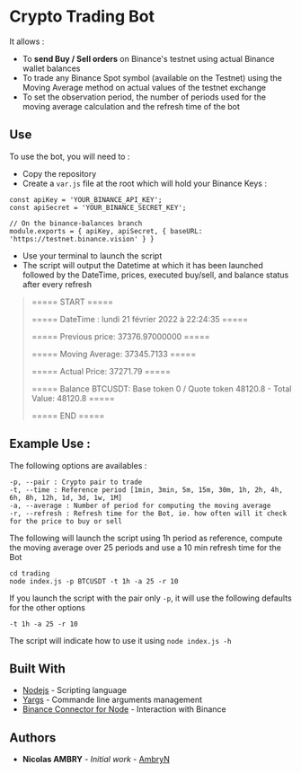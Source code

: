 # Crypto Trading Bot

It allows :
* To **send Buy / Sell orders** on Binance's testnet using actual Binance wallet balances 
* To trade any Binance Spot symbol (available on the Testnet) using the Moving Average method on actual values of the testnet exchange
* To set the observation period, the number of periods used for the moving average calculation and the refresh time of the bot


## Use

To use the bot, you will need to :
* Copy the repository
* Create a `var.js` file at the root which will hold your Binance Keys :
```
const apiKey = 'YOUR_BINANCE_API_KEY';
const apiSecret = 'YOUR_BINANCE_SECRET_KEY';

// On the binance-balances branch
module.exports = { apiKey, apiSecret, { baseURL: 'https://testnet.binance.vision' } }
```
* Use your terminal to launch the script
* The script will output the Datetime at which it has been launched followed by the DateTime, prices, executed buy/sell, and balance status after every refresh
> ===== START =====
>
> ===== DateTime : lundi 21 février 2022 à 22:24:35 =====
>
> ===== Previous price: 37376.97000000 =====
> 
> ===== Moving Average: 37345.7133 =====
>
> ===== Actual Price: 37271.79 =====
>
> ===== Balance BTCUSDT: Base token 0 / Quote token 48120.8 - Total Value: 48120.8 =====
>
> ===== END =====

## Example Use :
The following options are availables :
```
-p, --pair : Crypto pair to trade
-t, --time : Reference period [1min, 3min, 5m, 15m, 30m, 1h, 2h, 4h, 6h, 8h, 12h, 1d, 3d, 1w, 1M]
-a, --average : Number of period for computing the moving average
-r, --refresh : Refresh time for the Bot, ie. how often will it check for the price to buy or sell
```
The following will launch the script using 1h period as reference, compute the moving average over 25 periods and use a 10 min refresh time for the Bot
```
cd trading
node index.js -p BTCUSDT -t 1h -a 25 -r 10
```
If you launch the script with the pair only `-p`, it will use the following defaults for the other options
```
-t 1h -a 25 -r 10
```

The script will indicate how to use it using `node index.js -h`


## Built With

* [Nodejs](https://nodejs.org) - Scripting language
* [Yargs](http://yargs.js.org/) - Commande line arguments management
* [Binance Connector for Node](https://github.com/binance/binance-connector-node) - Interaction with Binance

## Authors

* **Nicolas AMBRY** - *Initial work* - [AmbryN](https://github.com/AmbryN)
